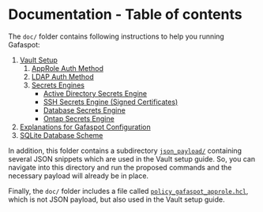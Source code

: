 # Documentation - Table of contents

The `doc/` folder contains following instructions to help you running Gafaspot:

1. [Vault Setup](vault_setup.md)
    1. [AppRole Auth Method](auth_approle.md)
    1. [LDAP Auth Method](auth_ldap.md)
    1. [Secrets Engines](secengs_general.md)
        * [Active Directory Secrets Engine](secengs_ad.md)
        * [SSH Secrets Engine (Signed Certificates)](secengs_ssh.md)
        * [Database Secrets Engine](secengs_database.md)
        * [Ontap Secrets Engine](secengs_ontap.md)
1. [Explanations for Gafaspot Configuration](config_explanation.md)
1. [SQLite Database Scheme](database_scheme.md)

In addition, this folder contains a subdirectory [`json_payload/`](json_payload) containing several JSON snippets which are used in the Vault setup guide. So, you can navigate into this directory and run the proposed commands and the necessary payload will already be in place.

Finally, the `doc/` folder includes a file called [`policy_gafaspot_approle.hcl`](policy_gafaspot_approle.hcl), which is not JSON payload, but also used in the Vault setup guide.